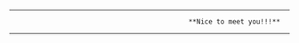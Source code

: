   ***********************
                                                 **Nice to meet you!!!**
  ***********************
